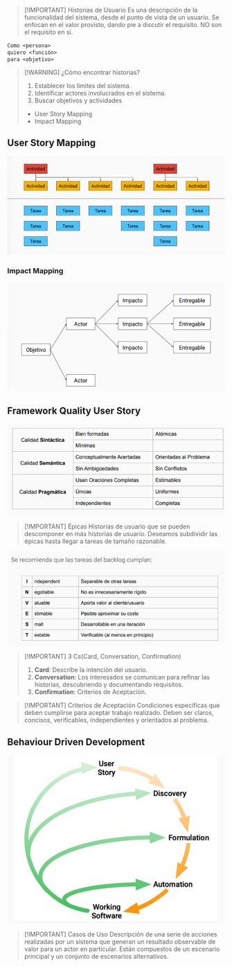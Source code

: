 > [!IMPORTANT] Historias de Usuario
> Es una descripción de la funcionalidad del sistema, desde el punto de vista de un usuario.
> Se enfocan en el valor provisto, dando pie a discutir el requisito.
> NO son el requisito en sí.

```
Como <persona>
quiero <función>
para <objetivo>
```

> [!WARNING] ¿Cómo encontrar historias?
> 1. Establecer los límites del sistema.
> 2. Identificar actores involucrados en el sistema.
> 3. Buscar objetivos y actividades
> 	- User Story Mapping
> 	- Impact Mapping

## User Story Mapping

![](img/Pasted%20image%2020240925161018.png)

### Impact Mapping

![](img/Pasted%20image%2020240925161028.png)
## Framework Quality User Story
![](img/Pasted%20image%2020240925160056.png)


> [!IMPORTANT] Épicas
> Historias de usuario que se pueden descomponer en más historias de usuario.
> Deseamos subdividir las épicas hasta llegar a tareas de tamaño razonable.


![](img/Pasted%20image%2020240925160334.png)


> [!IMPORTANT] 3 Cs(Card, Conversation, Confirmation)
> 1. **Card**: Describe la intención del usuario.
> 2. **Conversation**: Los interesados se comunican para refinar las historias, descubriendo y documentando requisitos.
> 3. **Confirmation**: Criterios de Aceptación.


> [!IMPORTANT] Criterios de Aceptación
> Condiciones específicas que deben cumplirse para aceptar trabajo realizado.
> Deben ser claros, concisos, verificables, independientes y orientados al problema.

## Behaviour Driven Development

![](img/Pasted%20image%2020240925160701.png)

> [!IMPORTANT] Casos de Uso
> Descripción de una serie de acciones realizadas por un sistema que generan un resultado observable de valor para un actor en particular.
> Están compuestos de un escenario principal y un conjunto de escenarios alternativos.

